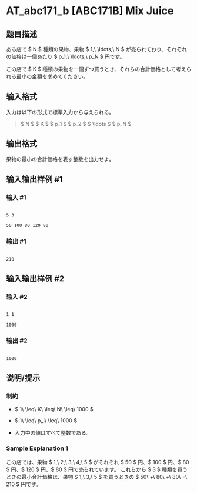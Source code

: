 # AT_abc171_b [ABC171B] Mix Juice

## 题目描述

[problemUrl]: https://atcoder.jp/contests/abc171/tasks/abc171_b

ある店で $ N $ 種類の果物、果物 $ 1,\ \ldots,\ N $ が売られており、それぞれの価格は一個あたり $ p_1,\ \ldots,\ p_N $ 円です。

この店で $ K $ 種類の果物を一個ずつ買うとき、それらの合計価格として考えられる最小の金額を求めてください。

## 输入格式

入力は以下の形式で標準入力から与えられる。

> $ N $ $ K $ $ p_1 $ $ p_2 $ $ \ldots $ $ p_N $

## 输出格式

果物の最小の合計価格を表す整数を出力せよ。

## 输入输出样例 #1

### 输入 #1

```
5 3
50 100 80 120 80
```

### 输出 #1

```
210
```

## 输入输出样例 #2

### 输入 #2

```
1 1
1000
```

### 输出 #2

```
1000
```

## 说明/提示

### 制約

- $ 1\ \leq\ K\ \leq\ N\ \leq\ 1000 $
- $ 1\ \leq\ p_i\ \leq\ 1000 $
- 入力中の値はすべて整数である。

### Sample Explanation 1

この店では、果物 $ 1,\ 2,\ 3,\ 4,\ 5 $ がそれぞれ $ 50 $ 円、$ 100 $ 円、$ 80 $ 円、$ 120 $ 円、$ 80 $ 円で売られています。 これらから $ 3 $ 種類を買うときの最小合計価格は、果物 $ 1,\ 3,\ 5 $ を買うときの $ 50\ +\ 80\ +\ 80\ =\ 210 $ 円です。